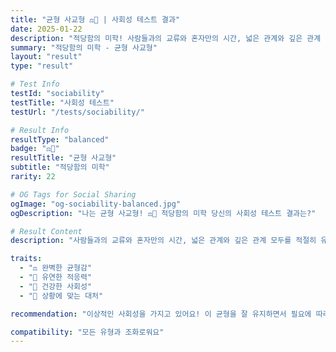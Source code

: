 ```yaml
---
title: "균형 사교형 ⚖️💚 | 사회성 테스트 결과"
date: 2025-01-22
description: "적당함의 미학! 사람들과의 교류와 혼자만의 시간, 넓은 관계와 깊은 관계 모두를 적절히 유지합니다. 상황에 맞게 유연하게 대처할 수 있는 건강한 사회성을 가지고 있어요...."
summary: "적당함의 미학 - 균형 사교형"
layout: "result"
type: "result"

# Test Info
testId: "sociability"
testTitle: "사회성 테스트"
testUrl: "/tests/sociability/"

# Result Info
resultType: "balanced"
badge: "⚖️💚"
resultTitle: "균형 사교형"
subtitle: "적당함의 미학"
rarity: 22

# OG Tags for Social Sharing
ogImage: "og-sociability-balanced.jpg"
ogDescription: "나는 균형 사교형! ⚖️💚 적당함의 미학 당신의 사회성 테스트 결과는?"

# Result Content
description: "사람들과의 교류와 혼자만의 시간, 넓은 관계와 깊은 관계 모두를 적절히 유지합니다. 상황에 맞게 유연하게 대처할 수 있는 건강한 사회성을 가지고 있어요."

traits:
  - "⚖️ 완벽한 균형감"
  - "🌿 유연한 적응력"
  - "💚 건강한 사회성"
  - "🎨 상황에 맞는 대처"

recommendation: "이상적인 사회성을 가지고 있어요! 이 균형을 잘 유지하면서 필요에 따라 조절하세요. 당신의 유연함은 큰 장점입니다."

compatibility: "모든 유형과 조화로워요"
---
```

